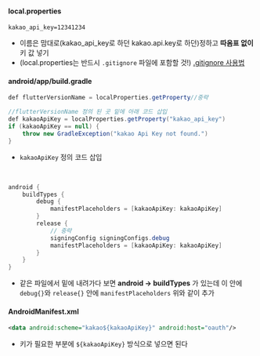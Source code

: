 #### local.properties
```properties
kakao_api_key=12341234
```
- 이름은 맘대로(kakao_api_key로 하던 kakao.api.key로 하던)정하고 **따옴표 없이** 키 값 넣기
- (local.properties는 반드시 `.gitignore` 파일에 포함할 것!) [.gitignore 사용법](/git/gitignore%20사용)
#### android/app/build.gradle
```java
def flutterVersionName = localProperties.getProperty//중략

//flutterVersionName 정의 된 곳 밑에 아래 코드 삽입
def kakaoApiKey = localProperties.getProperty("kakao_api_key")
if (kakaoApiKey == null) {
	throw new GradleException("kakao Api Key not found.")
}
```
- `kakaoApiKey` 정의 코드 삽입
<br>

```java
android {
	buildTypes {
		debug {
			manifestPlaceholders = [kakaoApiKey: kakaoApiKey]
		}
		release {
			// 중략
			signingConfig signingConfigs.debug
			manifestPlaceholders = [kakaoApiKey: kakaoApiKey]
		}
	}
}
```
- 같은 파일에서 밑에 내려가다 보면 **android -> buildTypes** 가 있는데 이 안에 `debug{}`와 `release{}` 안에 `manifestPlaceholders` 위와 같이 추가
#### AndroidManifest.xml
```xml
<data android:scheme="kakao${kakaoApiKey}" android:host="oauth"/>
```
- 키가 필요한 부분에 `${kakaoApiKey}` 방식으로 넣으면 된다